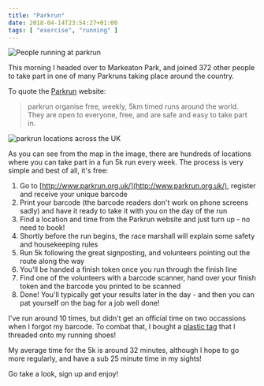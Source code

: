 ```yaml
---
title: "Parkrun"
date: 2018-04-14T23:54:27+01:00
tags: [ "exercise", "running" ]
---
```

![People running at parkrun](/img/2018-04-14-parkrun.jpg#c "Parkrun is a free timed 5k run every Saturday")

This morning I headed over to Markeaton Park, and joined 372 other people to take part in one of many Parkruns taking place around the country. <!--more-->

To quote the [Parkrun](http://www.parkrun.org.uk/) website:

> parkrun organise free, weekly, 5km timed runs around the world. They are open to everyone, free, and are safe and easy to take part in. 

![parkrun locations across the UK](/img/2018-04-14-parkrun-2.png#r "Parkrun locations across the UK")

As you can see from the map in the image, there are hundreds of locations where you can take part in a fun 5k run every week. The process is very simple and best of all, it's free:

1. Go to [http://www.parkrun.org.uk/](http://www.parkrun.org.uk/), register and receive your unique barcode
2. Print your barcode (the barcode readers don't work on phone screens sadly) and have it ready to take it with you on the day of the run
3. Find a location and time from the Parkrun website and just turn up - no need to book!
4. Shortly before the run begins, the race marshall will explain some safety and housekeeping rules
5. Run 5k following the great signposting, and volunteers pointing out the route along the way
6. You'll be handed a finish token once you run through the finish line
7. Find one of the volunteers with a barcode scanner, hand over your finish token and the barcode you printed to be scanned
8. Done! You'll typically get your results later in the day - and then you can pat yourself on the bag for a job well done!

I've run around 10 times, but didn't get an official time on two occassions when I forgot my barcode. To combat that, I bought a [plastic tag](https://parkrun-barcode.com/ "Buy a Parkrun barcode") that I threaded onto my running shoes!

My average time for the 5k is around 32 minutes, although I hope to go more regularly, and have a sub 25 minute time in my sights!

Go take a look, sign up and enjoy!